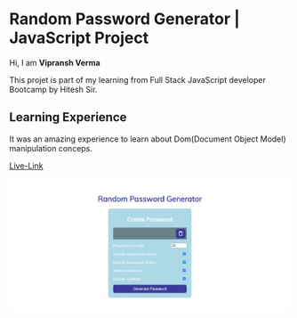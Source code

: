 # Random Password Generator | JavaScript Project

Hi, I am **Vipransh Verma**

This projet is part of my learning from Full Stack JavaScript developer Bootcamp by Hitesh Sir.

## Learning Experience
It was an amazing experience to learn about  Dom(Document Object Model) manipulation conceps.

[Live-Link](https://passwordgenerator-vipransh.netlify.app/)

![image](Project.png)